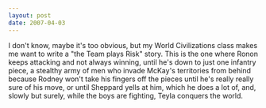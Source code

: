 ```yaml
---
layout: post
date: 2007-04-03
---
```


I don't know, maybe it's too obvious, but my World Civilizations class makes me want to write a "the Team plays Risk" story. This is the one where Ronon keeps attacking and not always winning, until he's down to just one infantry piece, a stealthy army of men who invade McKay's territories from behind because Rodney won't take his fingers off the pieces until he's really really sure of his move, or until Sheppard yells at him, which he does a lot of, and, slowly but surely, while the boys are fighting, Teyla conquers the world.
